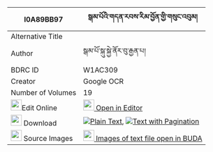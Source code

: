 |I0A89BB97|སྒམ་པོའི་གདན་རབས་རིམ་བྱོན་གྱི་གསུང་འབུམ། 
| --- | --- 
|Alternative Title |
|Author| སྒམ་པོ་སྐུ་སྐྱེ་ནོར་བུ་རྒྱན་པ།
|BDRC ID | W1AC309
|Creator | Google OCR
|Number of Volumes| 19
|<img width="25" src="https://img.icons8.com/color/25/000000/edit-property.png">Edit Online| [<img width="25" src="https://avatars.githubusercontent.com/u/45091458?s=200&v=4"> Open in Editor](http://editor.openpecha.org/I0A89BB97)
|<img width="25" src="https://img.icons8.com/fluent/48/000000/download-2.png"/>  Download | [![](https://img.icons8.com/color/20/000000/txt.png)Plain Text](https://github.com/Openpecha/I0A89BB97/releases/download/v2/gampo_i_denrab_rimjon_gyi_sung_plain_I0A89BB97.zip), [![](https://img.icons8.com/color/20/000000/txt.png)Text with Pagination](https://github.com/Openpecha/I0A89BB97/releases/download/v2/gampo_i_denrab_rimjon_gyi_sung_pages_I0A89BB97.zip)
|<img width="25" src="https://img.icons8.com/plasticine/100/000000/pictures-folder.png"/>  Source Images | [<img width="25" src="https://library.bdrc.io/icons/BUDA-small.svg"> Images of text file open in BUDA](https://library.bdrc.io/show/bdr:W1AC309)